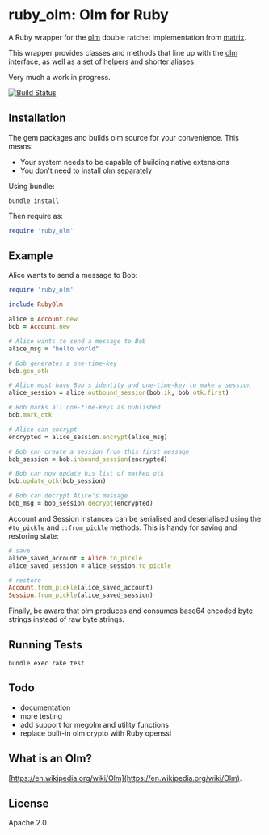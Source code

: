 ruby_olm: Olm for Ruby
======================

A Ruby wrapper for the [olm](https://git.matrix.org/git/olm/) 
double ratchet implementation from [matrix](https://matrix.org/blog/home/).

This wrapper provides classes and methods that line up with
the [olm](ext/ruby_olm/ext_lib_olm/olm/include/olm/olm.h) interface, as
well as a set of helpers and shorter aliases.

Very much a work in progress.

[![Build Status](https://travis-ci.org/cjhdev/ruby_olm.svg?branch=master)](https://travis-ci.org/cjhdev/ruby_olm)


## Installation

The gem packages and builds olm source for your convenience. This means:

- Your system needs to be capable of building native extensions
- You don't need to install olm separately

Using bundle: 

~~~ console
bundle install
~~~ 

Then require as:

~~~ ruby
require 'ruby_olm'
~~~

## Example

Alice wants to send a message to Bob:

~~~ ruby
require 'ruby_olm'

include RubyOlm

alice = Account.new
bob = Account.new

# Alice wants to send a message to Bob
alice_msg = "hello world"

# Bob generates a one-time-key
bob.gen_otk

# Alice must have Bob's identity and one-time-key to make a session
alice_session = alice.outbound_session(bob.ik, bob.otk.first)

# Bob marks all one-time-keys as published
bob.mark_otk

# Alice can encrypt
encrypted = alice_session.encrypt(alice_msg)

# Bob can create a session from this first message
bob_session = bob.inbound_session(encrypted)

# Bob can now update his list of marked otk
bob.update_otk(bob_session)

# Bob can decrypt Alice's message
bob_msg = bob_session.decrypt(encrypted)
~~~

Account and Session instances can be serialised and deserialised 
using the `#to_pickle` and `::from_pickle` methods. This is handy
for saving and restoring state: 

~~~ ruby
# save
alice_saved_account = Alice.to_pickle
alice_saved_session = alice_session.to_pickle

# restore
Account.from_pickle(alice_saved_account)
Session.from_pickle(alice_saved_session)
~~~

Finally, be aware that olm produces and consumes base64 encoded byte strings
instead of raw byte strings.

## Running Tests

~~~ console
bundle exec rake test
~~~

## Todo

- documentation
- more testing
- add support for megolm and utility functions
- replace built-in olm crypto with Ruby openssl

## What is an Olm?

[https://en.wikipedia.org/wiki/Olm](https://en.wikipedia.org/wiki/Olm).

## License

Apache 2.0
